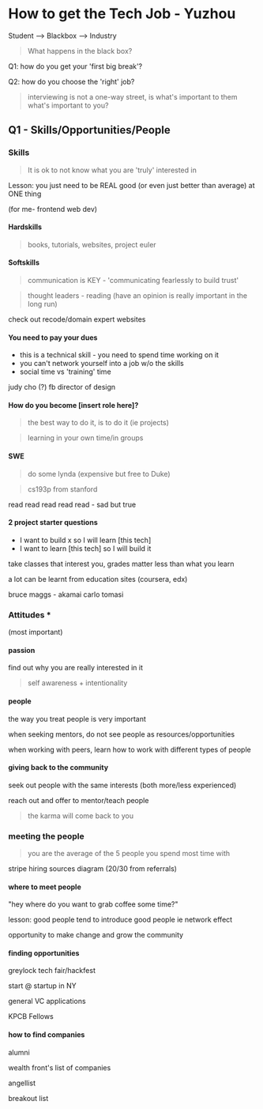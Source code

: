 # How to get the Tech Job - Yuzhou 

Student --> Blackbox --> Industry

> What happens in the black box?

Q1: how do you get your 'first big break'?

Q2: how do you choose the 'right' job?

> interviewing is not a one-way street, is what's important to them what's important to you?

## Q1 - Skills/Opportunities/People

### Skills

> It is ok to not know what you are 'truly' interested in

Lesson: you just need to be REAL good (or even just better than average) at ONE thing

(for me- frontend web dev)

#### Hardskills
> books, tutorials, websites, project euler

#### Softskills
> communication is KEY - 'communicating fearlessly to build trust'

> thought leaders - reading (have an opinion is really important in the long run)

check out recode/domain expert websites 

#### You need to pay your dues

* this is a technical skill - you need to spend time working on it
* you can't network yourself into a job w/o the skills
* social time vs 'training' time

judy cho (?) fb director of design

#### How do you become [insert role here]?
> the best way to do it, is to do it (ie projects)

> learning in your own time/in groups

#### SWE

> do some lynda (expensive but free to Duke)

> cs193p from stanford

read read read read read - sad but true

#### 2 project starter questions
* I want to build x so I will learn [this tech]
* I want to learn [this tech] so I will build it

take classes that interest you, grades matter less than what you learn

a lot can be learnt from education sites (coursera, edx)

bruce maggs - akamai
carlo tomasi 


### Attitudes * 

(most important)

#### passion

find out why you are really interested in it
> self awareness + intentionality

#### people
the way you treat people is very important

when seeking mentors, do not see people as resources/opportunities

when working with peers, learn how to work with different types of people

#### giving back to the community
seek out people with the same interests (both more/less experienced)

reach out and offer to mentor/teach people
> the karma will come back to you

### meeting the people
> you are the average of the 5 people you spend most time with

stripe hiring sources diagram (20/30 from referrals)

#### where to meet people

"hey where do you want to grab coffee some time?"

lesson: good people tend to introduce good people ie network effect

opportunity to make change and grow the community

#### finding opportunities

greylock tech fair/hackfest

start @ startup in NY

general VC applications

KPCB Fellows

#### how to find companies

alumni

wealth front's list of companies

angellist

breakout list
